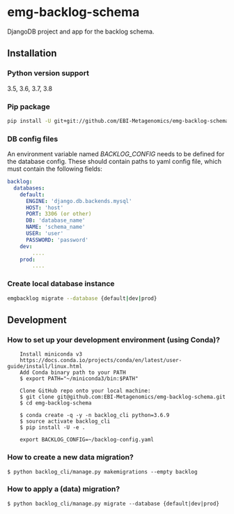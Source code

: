 # emg-backlog-schema
DjangoDB project and app for the backlog schema.
## Installation
### Python version support
3.5, 3.6, 3.7, 3.8

### Pip package
```bash
pip install -U git+git://github.com/EBI-Metagenomics/emg-backlog-schema.git
```

### DB config files
An environment variable named *BACKLOG_CONFIG* needs to be defined for the database config.
These should contain paths to yaml config file, which must contain the following fields:
```yaml
backlog:
  databases:
    default:
      ENGINE: 'django.db.backends.mysql'
      HOST: 'host'
      PORT: 3306 (or other)
      DB: 'database_name'
      NAME: 'schema_name'
      USER: 'user'
      PASSWORD: 'password'
    dev:
        ....
    prod:
        ....
```

### Create local database instance
```bash
emgbacklog migrate --database {default|dev|prod}
```

## Development
### How to set up your development environment (using Conda)?

```
    Install miniconda v3
    https://docs.conda.io/projects/conda/en/latest/user-guide/install/linux.html
    Add Conda binary path to your PATH
    $ export PATH="~/miniconda3/bin:$PATH"

    Clone GitHub repo onto your local machine:
    $ git clone git@github.com:EBI-Metagenomics/emg-backlog-schema.git
    $ cd emg-backlog-schema

    $ conda create -q -y -n backlog_cli python=3.6.9
    $ source activate backlog_cli
    $ pip install -U -e .

    export BACKLOG_CONFIG=~/backlog-config.yaml
```

### How to create a new data migration?

    $ python backlog_cli/manage.py makemigrations --empty backlog

### How to apply a (data) migration?

    $ python backlog_cli/manage.py migrate --database {default|dev|prod}

